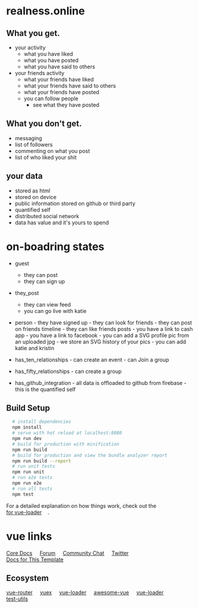 # realness.online

## What you get.
- your activity
    - what you have liked
    - what you have posted
    - what you have said to others
- your friends activity
    - what your friends have liked
    - what your friends have said to others
    - what your friends have posted
  - you can follow people
      - see what they have posted
## What you don't get.
- messaging
- list of followers
- commenting on what you post
- list of who liked your shit

## your data
- stored as html
- stored on device
- public information stored on github or third party
- quantified self
- distributed social network
- data has value and it's yours to spend

# on-boadring states

- guest
    - they can post
    - they can sign up
- they_post
    - they can view feed
    - you can go live with katie

- person
      - they have signed up
      - they can look for friends
      - they can post on friends timeline
      - they can like friends posts
      - you have a link to cash app
      - you have a link to facebook
      - you can add a SVG profile pic from an uploaded jpg
      - we store an SVG history of your pics
      - you can add katie and kristin
- has_ten_relationships
      - can create an event
      - can Join a group
- has_fifty_relationships
      - can create a group
- has_github_integration
      - all data is offloaded to github from firebase
      - this is the quantified self

## Build Setup

``` bash
# install dependencies
npm install

# serve with hot reload at localhost:8080
npm run dev

# build for production with minification
npm run build

# build for production and view the bundle analyzer report
npm run build --report

# run unit tests
npm run unit

# run e2e tests
npm run e2e

# run all tests
npm test
```

For a detailed explanation on how things work, check out the [ for vue-loader]().

# vue links
<nav>
  <a href='https://vuejs.org' target='_blank'>Core Docs</a>
  <a href='https://forum.vuejs.org' target='_blank'>Forum</a>
  <a href='https://chat.vuejs.org' target='_blank'>Community Chat</a>
  <a href='https://twitter.com/vuejs' target='_blank'>Twitter</a>
  <a href='http://vuejs-templates.github.io/webpack/' target='_blank'>
    Docs for This Template
  </a>
</nav>

## Ecosystem
 <nav>
   <a href='http://router.vuejs.org/' target='_blank'>vue-router</a>
   <a href='http://vuex.vuejs.org/' target='_blank'>vuex</a>
   <a href='http://vue-loader.vuejs.org/' target='_blank'>vue-loader</a>
   <a href='https://github.com/vuejs/awesome-vue' target='_blank'>
    awesome-vue
   </a>
   <a href='http://vuejs.github.io/vue-loader' target='_blank'>vue-loader</a>
   <a href='https://vue-test-utils.vuejs.org/en/' target='_blank'>test-utils</a>
 </nav>

<style>
  a {
    display:inline-block;
    margin-right: 1rem;
  }
</style>
